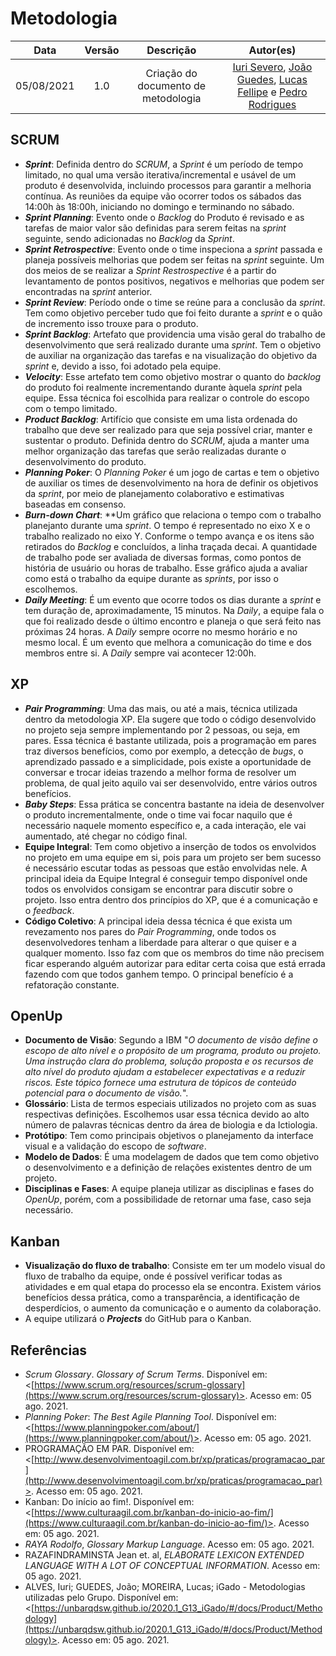 # Metodologia

|    Data    | Versão |         Descrição         |           Autor(es)           |
| :--------: | :----: | :-----------------------: | :---------------------------: |
| 05/08/2021 |  1.0   | Criação do documento de metodologia | [Iuri Severo](https://github.com/iurisevero), [João Guedes](https://github.com/sudjoao), [Lucas Fellipe](https://github.com/lucasfcm9) e [Pedro Rodrigues](https://github.com/pedro-prp)|

## SCRUM

- ***Sprint***: Definida dentro do *SCRUM*, a *Sprint* é um período de tempo limitado, no qual uma versão iterativa/incremental e usável de um produto é desenvolvida, incluindo processos para garantir a melhoria contínua. As reuniões da equipe vão ocorrer todos os sábados das 14:00h às 18:00h, iniciando no domingo e terminando no sábado.
- ***Sprint Planning***: Evento onde o *Backlog* do Produto é revisado e as tarefas de maior valor são definidas para serem feitas na *sprint* seguinte, sendo adicionadas no *Backlog* da *Sprint*.
- ***Sprint Retrospective***: Evento onde o time inspeciona a *sprint* passada e planeja possíveis melhorias que podem ser feitas na *sprint* seguinte. Um dos meios de se realizar a *Sprint* *Restrospective* é a partir do levantamento de pontos positivos, negativos e melhorias que podem ser encontradas na *sprint* anterior.
- ***Sprint* *Review***: Período onde o time se reúne para a conclusão da *sprint*. Tem como objetivo perceber tudo que foi feito durante a *sprint* e o quão de incremento isso trouxe para o produto.
- ***Sprint Backlog***: Artefato que providencia uma visão geral do trabalho de desenvolvimento que será realizado durante uma *sprint*. Tem o objetivo de auxiliar na organização das tarefas e na visualização do objetivo da *sprint* e, devido a isso, foi adotado pela equipe.
- ***Velocity***: Esse artefato tem como objetivo mostrar o quanto do *backlog* do produto foi realmente incrementando durante àquela *sprint* pela equipe. Essa técnica foi escolhida para realizar o controle do escopo com o tempo limitado.
- ***Product Backlog***: Artifício que consiste em uma lista ordenada do trabalho que deve ser realizado para que seja possível criar, manter e sustentar o produto. Definida dentro do *SCRUM*, ajuda a manter uma melhor organização das tarefas que serão realizadas durante o desenvolvimento do produto.
- ***Planning Poker***: O *Planning Poker* é um jogo de cartas e tem o objetivo de auxiliar os times de desenvolvimento na hora de definir os objetivos da *sprint*, por meio de planejamento colaborativo e estimativas baseadas em consenso.
- ***Burn-down Chart***: **Um gráfico que relaciona o tempo com o trabalho planejanto durante uma *sprint*. O tempo é representado no eixo X e o trabalho realizado no eixo Y. Conforme o tempo avança e os itens são retirados do *Backlog* e concluídos, a linha traçada decai. A quantidade de trabalho pode ser avaliada de diversas formas, como pontos de história de usuário ou horas de trabalho. Esse gráfico ajuda a avaliar como está o trabalho da equipe durante as *sprints*, por isso o escolhemos.
- ***Daily Meeting***: É um evento que ocorre todos os dias durante a *sprint* e tem duração de, aproximadamente, 15 minutos. Na *Daily*, a equipe fala o que foi realizado desde o último encontro e planeja o que será feito nas próximas 24 horas. A *Daily* sempre ocorre no mesmo horário e no mesmo local. É um evento que melhora a comunicação do time e dos membros entre si. A *Daily* sempre vai acontecer 12:00h.

## XP

- ***Pair Programming***: Uma das mais, ou até a mais, técnica utilizada dentro da metodologia XP. Ela sugere que todo o código desenvolvido no projeto seja sempre implementando por 2 pessoas, ou seja, em pares. Essa técnica é bastante utilizada, pois a programação em pares traz diversos benefícios, como por exemplo, a detecção de *bugs*, o aprendizado passado e a simplicidade, pois existe a oportunidade de conversar e trocar ideias trazendo a melhor forma de resolver um problema, de qual jeito aquilo vai ser desenvolvido, entre vários outros benefícios.
- ***Baby Steps***: Essa prática se concentra bastante na ideia de desenvolver o produto incrementalmente, onde o time vai focar naquilo que é necessário naquele momento específico e, a cada interação, ele vai aumentado, até chegar no código final.
- **Equipe Integral**: Tem como objetivo a inserção de todos os envolvidos no projeto em uma equipe em si, pois para um projeto ser bem sucesso é necessário escutar todas as pessoas que estão envolvidas nele. A principal ideia da Equipe Integral é conseguir tempo disponível onde todos os envolvidos consigam se encontrar para discutir sobre o projeto. Isso entra dentro dos princípios do XP, que é a comunicação e o *feedback*.
- **Código Coletivo**: A principal ideia dessa técnica é que exista um revezamento nos pares do *Pair Programming*, onde todos os desenvolvedores tenham a liberdade para alterar o que quiser e a qualquer momento. Isso faz com que os membros do time não precisem ficar esperando alguém autorizar para editar certa coisa que está errada fazendo com que todos ganhem tempo. O principal benefício é a refatoração constante.

## OpenUp

- **Documento de Visão**: Segundo a IBM "*O documento de visão define o escopo de alto nível e o propósito de um programa, produto ou projeto. Uma instrução clara do problema, solução proposta e os recursos de alto nível do produto ajudam a estabelecer expectativas e a reduzir riscos. Este tópico fornece uma estrutura de tópicos de conteúdo potencial para o documento de visão.*".
- **Glossário**: Lista de termos especiais utilizados no projeto com as suas respectivas definições. Escolhemos usar essa técnica devido ao alto número de palavras técnicas dentro da área de biologia e da Ictiologia.
- **Protótipo**: Tem como principais objetivos o planejamento da interface visual e a validação do escopo de *software*.
- **Modelo de Dados**: É uma modelagem de dados que tem como objetivo o desenvolvimento e a definição de relações existentes dentro de um projeto.
- **Disciplinas e Fases**: A equipe planeja utilizar as disciplinas e fases do *OpenUp*, porém, com a possibilidade de retornar uma fase, caso seja necessário.

## Kanban

- **Visualização do fluxo de trabalho**: Consiste em ter um modelo visual do fluxo de trabalho da equipe, onde é possível verificar todas as atividades e em qual etapa do processo ela se encontra. Existem vários benefícios dessa prática, como a transparência, a identificação de desperdícios, o aumento da comunicação e o aumento da colaboração.
- A equipe utilizará o ***Projects*** do GitHub para o Kanban.

## Referências

- *Scrum Glossary*. *Glossary of Scrum Terms*. Disponível em: <[https://www.scrum.org/resources/scrum-glossary](https://www.scrum.org/resources/scrum-glossary)>. Acesso em: 05 ago. 2021.
- *Planning Poker*: *The Best Agile Planning Tool*. Disponível em: <[https://www.planningpoker.com/about/](https://www.planningpoker.com/about/)>. Acesso em: 05 ago. 2021.
- PROGRAMAÇÃO EM PAR. Disponível em: <[http://www.desenvolvimentoagil.com.br/xp/praticas/programacao_par](http://www.desenvolvimentoagil.com.br/xp/praticas/programacao_par)>. Acesso em: 05 ago. 2021.
- Kanban: Do início ao fim!. Disponível em: <[https://www.culturaagil.com.br/kanban-do-inicio-ao-fim/](https://www.culturaagil.com.br/kanban-do-inicio-ao-fim/)>. Acesso em: 05 ago. 2021.
- *RAYA Rodolfo*, *Glossary Markup Language*. Acesso em: 05 ago. 2021.
- RAZAFINDRAMINSTA Jean et. al, *ELABORATE LEXICON EXTENDED LANGUAGE WITH A LOT OF CONCEPTUAL INFORMATION*. Acesso em: 05 ago. 2021.
- ALVES, Iuri; GUEDES, João; MOREIRA, Lucas; iGado - Metodologias utilizadas pelo Grupo. Disponível em: <[https://unbarqdsw.github.io/2020.1_G13_iGado/#/docs/Product/Methodology](https://unbarqdsw.github.io/2020.1_G13_iGado/#/docs/Product/Methodology)>. Acesso em: 05 ago. 2021.